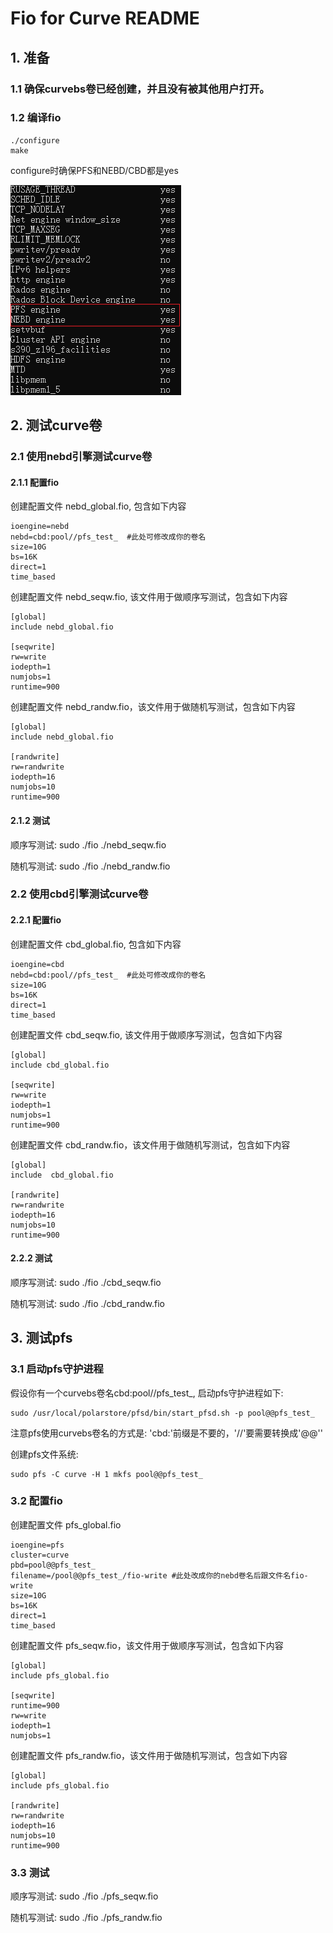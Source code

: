 # Fio for Curve README
## 1. 准备

### 1.1 确保curvebs卷已经创建，并且没有被其他用户打开。
### 1.2 编译fio
```    
./configure
make
```

configure时确保PFS和NEBD/CBD都是yes

![image](examples/config-curve.png)

## 2. 测试curve卷
### 2.1 使用nebd引擎测试curve卷
#### 2.1.1 配置fio

创建配置文件 nebd_global.fio, 包含如下内容
```
ioengine=nebd
nebd=cbd:pool//pfs_test_  #此处可修改成你的卷名
size=10G
bs=16K
direct=1
time_based
```

创建配置文件 nebd_seqw.fio, 该文件用于做顺序写测试，包含如下内容
```
[global]
include nebd_global.fio

[seqwrite]
rw=write
iodepth=1
numjobs=1
runtime=900
```

创建配置文件 nebd_randw.fio，该文件用于做随机写测试，包含如下内容
```
[global]
include nebd_global.fio

[randwrite]
rw=randwrite
iodepth=16
numjobs=10
runtime=900
```

#### 2.1.2 测试

顺序写测试:
sudo ./fio ./nebd_seqw.fio

随机写测试:
sudo ./fio ./nebd_randw.fio

### 2.2 使用cbd引擎测试curve卷
#### 2.2.1 配置fio

创建配置文件 cbd_global.fio, 包含如下内容
```
ioengine=cbd
nebd=cbd:pool//pfs_test_  #此处可修改成你的卷名
size=10G
bs=16K
direct=1
time_based
```

创建配置文件 cbd_seqw.fio, 该文件用于做顺序写测试，包含如下内容
```
[global]
include cbd_global.fio

[seqwrite]
rw=write
iodepth=1
numjobs=1
runtime=900
```

创建配置文件 cbd_randw.fio，该文件用于做随机写测试，包含如下内容
```
[global]
include  cbd_global.fio

[randwrite]
rw=randwrite
iodepth=16
numjobs=10
runtime=900
```

#### 2.2.2 测试

顺序写测试:
sudo ./fio ./cbd_seqw.fio

随机写测试:
sudo ./fio ./cbd_randw.fio

## 3. 测试pfs
### 3.1 启动pfs守护进程

假设你有一个curvebs卷名cbd:pool//pfs_test_, 启动pfs守护进程如下:

```
sudo /usr/local/polarstore/pfsd/bin/start_pfsd.sh -p pool@@pfs_test_
```
注意pfs使用curvebs卷名的方式是: 'cbd:'前缀是不要的，'//'要需要转换成'@@''

创建pfs文件系统:
```
sudo pfs -C curve -H 1 mkfs pool@@pfs_test_
```

### 3.2 配置fio
创建配置文件 pfs_global.fio
```
ioengine=pfs
cluster=curve
pbd=pool@@pfs_test_
filename=/pool@@pfs_test_/fio-write #此处改成你的nebd卷名后跟文件名fio-write
size=10G
bs=16K
direct=1
time_based
```

创建配置文件 pfs_seqw.fio，该文件用于做顺序写测试，包含如下内容
```
[global]
include pfs_global.fio

[seqwrite]
runtime=900
rw=write
iodepth=1
numjobs=1
```

创建配置文件 pfs_randw.fio，该文件用于做随机写测试，包含如下内容
```
[global]
include pfs_global.fio

[randwrite]
rw=randwrite
iodepth=16
numjobs=10
runtime=900
```
### 3.3 测试

顺序写测试:
sudo ./fio ./pfs_seqw.fio

随机写测试:
sudo ./fio ./pfs_randw.fio
